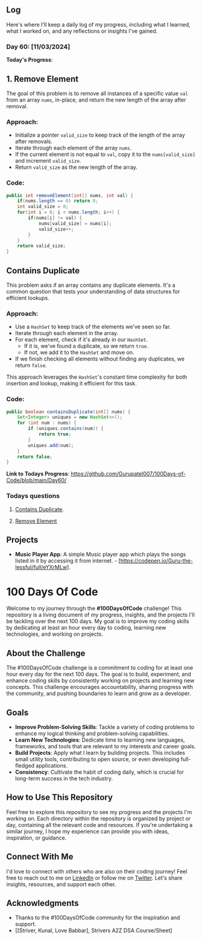 ## Log

Here's where I'll keep a daily log of my progress, including what I learned, what I worked on, and any reflections or insights I've gained.

### Day 60: [11/03/2024]

**Today's Progress**:

## 1. Remove Element

The goal of this problem is to remove all instances of a specific value `val` from an array `nums`, in-place, and return the new length of the array after removal.

### Approach:

- Initialize a pointer `valid_size` to keep track of the length of the array after removals.
- Iterate through each element of the array `nums`.
- If the current element is not equal to `val`, copy it to the `nums[valid_size]` and increment `valid_size`.
- Return `valid_size` as the new length of the array.

### Code:

```java
public int removeElement(int[] nums, int val) {
    if(nums.length == 0) return 0;
    int valid_size = 0;
    for(int i = 0; i < nums.length; i++) {
        if(nums[i] != val) {
            nums[valid_size] = nums[i];
            valid_size++;
        }
    }
    return valid_size;
}
```
## Contains Duplicate

This problem asks if an array contains any duplicate elements. It's a common question that tests your understanding of data structures for efficient lookups.

### Approach:

- Use a `HashSet` to keep track of the elements we've seen so far.
- Iterate through each element in the array.
- For each element, check if it's already in our `HashSet`.
  - If it is, we've found a duplicate, so we return `true`.
  - If not, we add it to the `HashSet` and move on.
- If we finish checking all elements without finding any duplicates, we return `false`.

This approach leverages the `HashSet`'s constant time complexity for both insertion and lookup, making it efficient for this task.

### Code:

```java
public boolean containsDuplicate(int[] nums) {
    Set<Integer> uniques = new HashSet<>();
    for (int num : nums) {
        if (uniques.contains(num)) {
            return true;
        }
        uniques.add(num);
    }
    return false;
}
```
<!-- **Thoughts**: Delving into these questions, I navigated through array manipulations, optimized for performance, and unlocked new strategies for dealing with matrix transformations. -->

**Link to Todays Progress**: https://github.com/Gurupatel007/100Days-of-Code/blob/main/Day60/

### Todays questions

1. [Contains Duplicate](https://leetcode.com/problems/contains-duplicate/description/).

2. [Remove Element](https://leetcode.com/problems/remove-element/)

<!-- 3. [Minimum Cost to Move Chips to The Same Position](https://leetcode.com/problems/minimum-cost-to-move-chips-to-the-same-position/description/).
1 . [Best Time to Buy and Sell Stock](https://leetcode.com/problems/best-time-to-buy-and-sell-stock/). -->

<!-- 5. [Plus Minus](https://www.hackerrank.com/challenges/plus-minus)

1. [Diagonal Difference](https://www.hackerrank.com/challenges/diagonal-difference) -->

<!-- 7. [A Very Big Sum](https://www.hackerrank.com/challenges/a-very-big-sum)

8. [Compare the Triplets](https://www.hackerrank.com/challenges/compare-the-triplets)

9. [Simple Array Sum](https://www.hackerrank.com/challenges/simple-array-sum)

10. [Solve Me First](https://www.hackerrank.com/challenges/solve-me-first) -->

<!-- 7. [Missing Number](https://leetcode.com/problems/missing-number/submissions/1186710654/) -->

## Projects

- **Music Player App**: A simple Music player app which plays the songs listed in it by accessing it from internet. - [https://codepen.io/Guru-the-lessful/full/eYXrMLw].

# 100 Days Of Code

Welcome to my journey through the **#100DaysOfCode** challenge! This repository is a living document of my progress, insights, and the projects I'll be tackling over the next 100 days. My goal is to improve my coding skills by dedicating at least an hour every day to coding, learning new technologies, and working on projects.

## About the Challenge

The #100DaysOfCode challenge is a commitment to coding for at least one hour every day for the next 100 days. The goal is to build, experiment, and enhance coding skills by consistently working on projects and learning new concepts. This challenge encourages accountability, sharing progress with the community, and pushing boundaries to learn and grow as a developer.

## Goals

- **Improve Problem-Solving Skills**: Tackle a variety of coding problems to enhance my logical thinking and problem-solving capabilities.
- **Learn New Technologies**: Dedicate time to learning new languages, frameworks, and tools that are relevant to my interests and career goals.
- **Build Projects**: Apply what I learn by building projects. This includes small utility tools, contributing to open source, or even developing full-fledged applications.
- **Consistency**: Cultivate the habit of coding daily, which is crucial for long-term success in the tech industry.

## How to Use This Repository

Feel free to explore this repository to see my progress and the projects I'm working on. Each directory within the repository is organized by project or day, containing all the relevant code and resources. If you're undertaking a similar journey, I hope my experience can provide you with ideas, inspiration, or guidance.

## Connect With Me

I'd love to connect with others who are also on their coding journey! Feel free to reach out to me on [LinkedIn](www.linkedin.com/in/guru-patel-42423b219) or follow me on [Twitter](https://twitter.com/Gurupat11727321). Let's share insights, resources, and support each other.

## Acknowledgments

- Thanks to the #100DaysOfCode community for the inspiration and support.
- [[Striver, Kunal, Love Babbar], Strivers A2Z DSA Course/Sheet]
